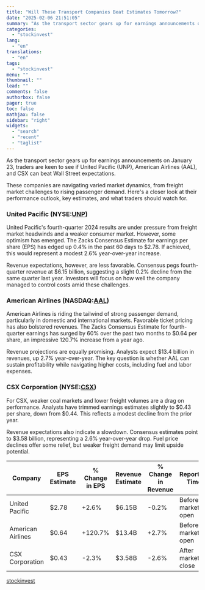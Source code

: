 ```yaml
---
title: "Will These Transport Companies Beat Estimates Tomorrow?"
date: "2025-02-06 21:51:05"
summary: "As the transport sector gears up for earnings announcements on January 23, traders are keen to see if United Pacific (UNP), American Airlines (AAL), and CSX can beat Wall Street expectations. These companies are navigating varied market dynamics, from freight market challenges to rising passenger demand. Here's a closer look..."
categories:
  - "stockinvest"
lang:
  - "en"
translations:
  - "en"
tags:
  - "stockinvest"
menu: ""
thumbnail: ""
lead: ""
comments: false
authorbox: false
pager: true
toc: false
mathjax: false
sidebar: "right"
widgets:
  - "search"
  - "recent"
  - "taglist"
---
```


As the transport sector gears up for earnings announcements on January 23, traders are keen to see if United Pacific (UNP), American Airlines (AAL), and CSX can beat Wall Street expectations.

These companies are navigating varied market dynamics, from freight market challenges to rising passenger demand. Here's a closer look at their performance outlook, key estimates, and what traders should watch for.

### United Pacific (NYSE:[**UNP**](https://stockinvest.us/stock/UNP))

United Pacific's fourth-quarter 2024 results are under pressure from freight market headwinds and a weaker consumer market. However, some optimism has emerged. The Zacks Consensus Estimate for earnings per share (EPS) has edged up 0.4% in the past 60 days to $2.78. If achieved, this would represent a modest 2.6% year-over-year increase.

Revenue expectations, however, are less favorable. Consensus pegs fourth-quarter revenue at $6.15 billion, suggesting a slight 0.2% decline from the same quarter last year. Investors will focus on how well the company managed to control costs amid these challenges.

### American Airlines (NASDAQ:[**AAL**](https://stockinvest.us/stock/AAL))

American Airlines is riding the tailwind of strong passenger demand, particularly in domestic and international markets. Favorable ticket pricing has also bolstered revenues. The Zacks Consensus Estimate for fourth-quarter earnings has surged by 60% over the past two months to $0.64 per share, an impressive 120.7% increase from a year ago.

Revenue projections are equally promising. Analysts expect $13.4 billion in revenues, up 2.7% year-over-year. The key question is whether AAL can sustain profitability while navigating higher costs, including fuel and labor expenses.

### CSX Corporation (NYSE:[**CSX**](https://stockinvest.us/stock/CSX))

For CSX, weaker coal markets and lower freight volumes are a drag on performance. Analysts have trimmed earnings estimates slightly to $0.43 per share, down from $0.44. This reflects a modest decline from the prior year.

Revenue expectations also indicate a slowdown. Consensus estimates point to $3.58 billion, representing a 2.6% year-over-year drop. Fuel price declines offer some relief, but weaker freight demand may limit upside potential.


| Company | EPS Estimate | % Change in EPS | Revenue Estimate | % Change in Revenue | Reporting Time |
| --- | --- | --- | --- | --- | --- |
| United Pacific | $2.78 | +2.6% | $6.15B | -0.2% | Before market open |
| American Airlines | $0.64 | +120.7% | $13.4B | +2.7% | Before market open |
| CSX Corporation | $0.43 | -2.3% | $3.58B | -2.6% | After market close |

[stockinvest](https://stockinvest.us/digest/will-these-transport-companies-beat-estimates-tomorrow)
